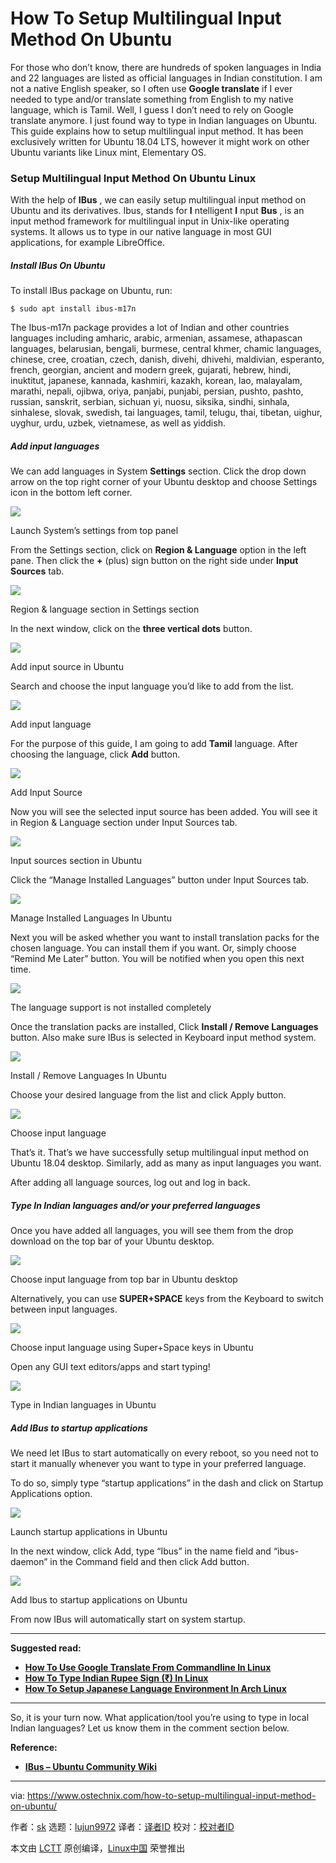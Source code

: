 [#]: collector: (lujun9972)
[#]: translator: ( )
[#]: reviewer: ( )
[#]: publisher: ( )
[#]: url: ( )
[#]: subject: (How To Setup Multilingual Input Method On Ubuntu)
[#]: via: (https://www.ostechnix.com/how-to-setup-multilingual-input-method-on-ubuntu/)
[#]: author: (sk https://www.ostechnix.com/author/sk/)

How To Setup Multilingual Input Method On Ubuntu
======

For those who don’t know, there are hundreds of spoken languages in India and 22 languages are listed as official languages in Indian constitution. I am not a native English speaker, so I often use **Google translate** if I ever needed to type and/or translate something from English to my native language, which is Tamil. Well, I guess I don’t need to rely on Google translate anymore. I just found way to type in Indian languages on Ubuntu. This guide explains how to setup multilingual input method. It has been exclusively written for Ubuntu 18.04 LTS, however it might work on other Ubuntu variants like Linux mint, Elementary OS.

### Setup Multilingual Input Method On Ubuntu Linux

With the help of **IBus** , we can easily setup multilingual input method on Ubuntu and its derivatives. Ibus, stands for **I** ntelligent **I** nput **Bus** , is an input method framework for multilingual input in Unix-like operating systems. It allows us to type in our native language in most GUI applications, for example LibreOffice.

##### Install IBus On Ubuntu

To install IBus package on Ubuntu, run:

```
$ sudo apt install ibus-m17n
```

The Ibus-m17n package provides a lot of Indian and other countries languages including amharic, arabic, armenian, assamese, athapascan languages, belarusian, bengali, burmese, central khmer, chamic languages, chinese, cree, croatian, czech, danish, divehi, dhivehi, maldivian, esperanto, french, georgian, ancient and modern greek, gujarati, hebrew, hindi, inuktitut, japanese, kannada, kashmiri, kazakh, korean, lao, malayalam, marathi, nepali, ojibwa, oriya, panjabi, punjabi, persian, pushto, pashto, russian, sanskrit, serbian, sichuan yi, nuosu, siksika, sindhi, sinhala, sinhalese, slovak, swedish, tai languages, tamil, telugu, thai, tibetan, uighur, uyghur, urdu, uzbek, vietnamese, as well as yiddish.

##### Add input languages

We can add languages in System **Settings** section. Click the drop down arrow on the top right corner of your Ubuntu desktop and choose Settings icon in the bottom left corner.

![][2]

Launch System’s settings from top panel

From the Settings section, click on **Region & Language** option in the left pane. Then click the **+** (plus) sign button on the right side under **Input Sources** tab.

![][3]

Region & language section in Settings section

In the next window, click on the **three vertical dots** button.

![][4]

Add input source in Ubuntu

Search and choose the input language you’d like to add from the list.

![][5]

Add input language

For the purpose of this guide, I am going to add **Tamil** language. After choosing the language, click **Add** button.

![][6]

Add Input Source

Now you will see the selected input source has been added. You will see it in Region & Language section under Input Sources tab.

![][7]

Input sources section in Ubuntu

Click the “Manage Installed Languages” button under Input Sources tab.

![][8]

Manage Installed Languages In Ubuntu

Next you will be asked whether you want to install translation packs for the chosen language. You can install them if you want. Or, simply choose “Remind Me Later” button. You will be notified when you open this next time.

![][9]

The language support is not installed completely

Once the translation packs are installed, Click **Install / Remove Languages** button. Also make sure IBus is selected in Keyboard input method system.

![][10]

Install / Remove Languages In Ubuntu

Choose your desired language from the list and click Apply button.

![][11]

Choose input language

That’s it. That’s we have successfully setup multilingual input method on Ubuntu 18.04 desktop. Similarly, add as many as input languages you want.

After adding all language sources, log out and log in back.

##### Type In Indian languages and/or your preferred languages

Once you have added all languages, you will see them from the drop download on the top bar of your Ubuntu desktop.

![][12]

Choose input language from top bar in Ubuntu desktop

Alternatively, you can use **SUPER+SPACE** keys from the Keyboard to switch between input languages.

![][13]

Choose input language using Super+Space keys in Ubuntu

Open any GUI text editors/apps and start typing!

![][14]

Type in Indian languages in Ubuntu

##### Add IBus to startup applications

We need let IBus to start automatically on every reboot, so you need not to start it manually whenever you want to type in your preferred language.

To do so, simply type “startup applications” in the dash and click on Startup Applications option.

![][15]

Launch startup applications in Ubuntu

In the next window, click Add, type “Ibus” in the name field and “ibus-daemon” in the Command field and then click Add button.

![][16]

Add Ibus to startup applications on Ubuntu

From now IBus will automatically start on system startup.

* * *

**Suggested read:**

  * [**How To Use Google Translate From Commandline In Linux**][17]
  * [**How To Type Indian Rupee Sign (₹) In Linux**][18]
  * [**How To Setup Japanese Language Environment In Arch Linux**][19]



* * *

So, it is your turn now. What application/tool you’re using to type in local Indian languages? Let us know them in the comment section below.

**Reference:**

  * [**IBus – Ubuntu Community Wiki**][20]



--------------------------------------------------------------------------------

via: https://www.ostechnix.com/how-to-setup-multilingual-input-method-on-ubuntu/

作者：[sk][a]
选题：[lujun9972][b]
译者：[译者ID](https://github.com/译者ID)
校对：[校对者ID](https://github.com/校对者ID)

本文由 [LCTT](https://github.com/LCTT/TranslateProject) 原创编译，[Linux中国](https://linux.cn/) 荣誉推出

[a]: https://www.ostechnix.com/author/sk/
[b]: https://github.com/lujun9972
[2]: https://www.ostechnix.com/wp-content/uploads/2019/07/Ubuntu-system-settings.png
[3]: https://www.ostechnix.com/wp-content/uploads/2019/08/Region-language-in-Settings-ubuntu.png
[4]: https://www.ostechnix.com/wp-content/uploads/2019/08/Add-input-source-in-Ubuntu.png
[5]: https://www.ostechnix.com/wp-content/uploads/2019/08/Add-input-language.png
[6]: https://www.ostechnix.com/wp-content/uploads/2019/08/Add-Input-Source-Ubuntu.png
[7]: https://www.ostechnix.com/wp-content/uploads/2019/08/Input-sources-Ubuntu.png
[8]: https://www.ostechnix.com/wp-content/uploads/2019/08/Manage-Installed-Languages.png
[9]: https://www.ostechnix.com/wp-content/uploads/2019/08/The-language-support-is-not-installed-completely.png
[10]: https://www.ostechnix.com/wp-content/uploads/2019/08/Install-Remove-languages.png
[11]: https://www.ostechnix.com/wp-content/uploads/2019/08/Choose-language.png
[12]: https://www.ostechnix.com/wp-content/uploads/2019/08/Choose-input-language-from-top-bar-in-Ubuntu.png
[13]: https://www.ostechnix.com/wp-content/uploads/2019/08/Choose-input-language-using-SuperSpace-keys.png
[14]: https://www.ostechnix.com/wp-content/uploads/2019/08/Setup-Multilingual-Input-Method-On-Ubuntu.png
[15]: https://www.ostechnix.com/wp-content/uploads/2019/08/Launch-startup-applications-in-ubuntu.png
[16]: https://www.ostechnix.com/wp-content/uploads/2019/08/Add-Ibus-to-startup-applications-on-Ubuntu.png
[17]: https://www.ostechnix.com/use-google-translate-commandline-linux/
[18]: https://www.ostechnix.com/type-indian-rupee-sign-%e2%82%b9-linux/
[19]: https://www.ostechnix.com/setup-japanese-language-environment-arch-linux/
[20]: https://help.ubuntu.com/community/ibus
